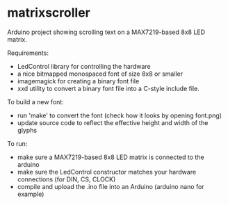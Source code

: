 matrixscroller
==============

Arduino project showing scrolling text on a MAX7219-based 8x8 LED matrix.

Requirements:
* LedControl library for controlling the hardware
* a nice bitmapped monospaced font of size 8x8 or smaller
* imagemagick for creating a binary font file
* xxd utility to convert a binary font file into a C-style include file.
    
To build a new font:
* run 'make' to convert the font (check how it looks by opening font.png)
* update source code to reflect the effective height and width of the glyphs

To run:
* make sure a MAX7219-based 8x8 LED matrix is connected to the arduino
* make sure the LedControl constructor matches your hardware connections (for DIN, CS, CLOCK)
* compile and upload the .ino file into an Arduino (arduino nano for example)

